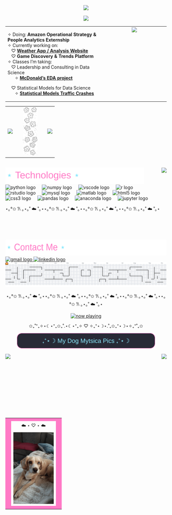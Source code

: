 <p align="center">
  <img src="https://capsule-render.vercel.app/api?type=soft&height=120&text=I'm%20Emma%20🌸&fontAlign=50&fontSize=40&color=FBB6CE&fontColor=1A1B27&animation=twinkling&desc=Data%20science%20•%20Physics%20•%20Sustainability&descAlign=50&descAlignY=75" />
</p>

<p align="center">
  <img src="https://readme-typing-svg.demolab.com?font=Nunito&size=24&pause=500&center=true&vCenter=true&width=650&lines=Hi+%F0%9F%91%8B;About+Me+%26+What+I+am+Working+on+Below;Data+Science+%E2%9C%A8+Modeling+%E2%9C%A8+Fun+Projects;Python+%7C+R+%7C+HTML+%7C+CSS;Based+in+Texas+%F0%9F%8C%B5;puppy+pics+at+the+end+%F0%9F%AB%A2%F0%9F%90%B6+%E2%8B%86%E2%81%BA%E2%82%8A" />

<div align="center">
  <table>
    <tr>
      <td valign="top" width="60%">
      <p>
        ✧ Doing: <b>Amazon Operational Strategy & People Analytics Externship</b><br>
        ✧ Currently working on: <br>
        &nbsp;&nbsp;&nbsp;♡ <a href="https://github.com/emmaluciae/Weather-Analysis-Site" target="_blank"><b>Weather App / Analysis Website</b></a><br>
        &nbsp;&nbsp;&nbsp;♡ <b>Game Discovery & Trends Platform</b><br>
        ✧ Classes I’m taking:<br>
        &nbsp;&nbsp;&nbsp;♡ Leadership and Consulting in Data Science<br>
         &nbsp;&nbsp;&nbsp;&nbsp;&nbsp;&nbsp;✧ <a href="https://github.com/emmaluciae/McDonald-s-EDA" target=_blank"><b>McDonald’s EDA project</b></a><br>
      </p>
        &nbsp;&nbsp;&nbsp;♡ Statistical Models for Data Science<br>
        &nbsp;&nbsp;&nbsp;&nbsp;&nbsp;&nbsp;✧ <a href="https://github.com/emmaluciae/Statistical-Models-Traffic-Crashes" target="_blank"><b>Statistical Models Traffic Crashes</b></a><br>
      </p>
      </td>
      <td valign="top" width="40%" align="center">
        <img src="https://github-readme-stats.vercel.app/api/top-langs?username=emmaluciae&layout=compact&langs_count=5&theme=dracula&hide_border=false" height="150">
      </td>
    </tr>
  </table>
</div>

<table align="center">
  <tr>
    <td><img src="https://github-readme-stats.vercel.app/api?username=emmaluciae&show_icons=true&theme=dracula&hide_border=true&rank_icon=github" height="150"></td>
    <td width="80" align="center"><img src="./assets/dividero.gif?v=1" height="150" /></td>
    <td><img src="https://github-readme-activity-graph.vercel.app/graph?username=emmaluciae&theme=dracula&hide_border=true" height="250"></td>
  </tr>
</table>

<br clear="both">

<img align="right" height="225" src="https://i.postimg.cc/zX2qj53D/572fbf507afa542c48e10b122d0b5cca.gif" />

<td align="left"><img src="./assets/technologies-pink.svg?v=4" height="50"></td>

<div align="left">
  <img src="https://cdn.jsdelivr.net/gh/devicons/devicon/icons/python/python-original.svg" height="30" alt="python logo" />
  <img width="12" />
  <img src="https://cdn.jsdelivr.net/gh/devicons/devicon/icons/numpy/numpy-original.svg" height="30" alt="numpy logo" />
  <img width="12" />
  <img src="https://cdn.jsdelivr.net/gh/devicons/devicon/icons/vscode/vscode-original.svg" height="30" alt="vscode logo" />
  <img width="12" />
  <img src="https://cdn.jsdelivr.net/gh/devicons/devicon/icons/r/r-original.svg" height="30" alt="r logo" />
  <img width="12" />
  <img src="https://cdn.jsdelivr.net/gh/devicons/devicon/icons/rstudio/rstudio-original.svg" height="30" alt="rstudio logo" />
  <img width="12" />
  <img src="https://cdn.jsdelivr.net/gh/devicons/devicon/icons/mysql/mysql-original.svg" height="30" alt="mysql logo" />
  <img width="12" />
  <img src="https://cdn.jsdelivr.net/gh/devicons/devicon/icons/matlab/matlab-original.svg" height="30" alt="matlab logo" />
  <img width="12" />
  <img src="https://cdn.jsdelivr.net/gh/devicons/devicon/icons/html5/html5-original.svg" height="30" alt="html5 logo" />
  <img width="12" />
  <img src="https://cdn.jsdelivr.net/gh/devicons/devicon/icons/css3/css3-original.svg" height="30" alt="css3 logo" />
  <img width="12" />
  <img src="https://cdn.jsdelivr.net/gh/devicons/devicon/icons/pandas/pandas-original.svg" height="30" alt="pandas logo" />
  <img width="12" />
  <img src="https://cdn.jsdelivr.net/gh/devicons/devicon/icons/anaconda/anaconda-original.svg" height="30" alt="anaconda logo" />
  <img width="12" />
  <img src="https://cdn.jsdelivr.net/gh/devicons/devicon/icons/jupyter/jupyter-original.svg" height="30" alt="jupyter logo" />
</div>

<p align="left">⋆｡°✩ 𐙚 ｡⋆｡˚ ☁️ ˚｡⋆⋆｡°✩ 𐙚 ｡⋆｡˚ ☁️ ˚｡⋆⋆｡°✩ 𐙚 ｡⋆｡˚ ☁️ ˚｡⋆⋆｡°✩ 𐙚 ｡⋆｡˚ ☁️ ˚｡⋆</p>

<td align="left"><img src="./assets/contacto-pink.svg?v=1" height="50"></td>

<div align="left">
  <a href="mailto:emmaluciaelizondo@gmail.com" target="_blank">
    <img src="https://img.shields.io/static/v1?message=Gmail&logo=gmail&label=&color=D14836&logoColor=white&labelColor=&style=for-the-badge" height="35" alt="gmail logo" />
  </a>
  <a href="https://www.linkedin.com/in/emmalucia-elizondo-a084a823b/" target="_blank">
    <img src="https://img.shields.io/static/v1?message=LinkedIn&logo=linkedin&label=&color=0077B5&logoColor=white&labelColor=&style=for-the-badge" height="35" alt="linkedin logo" />
  </a>
</div>

<picture>
  <source media="(prefers-color-scheme: dark)" srcset="https://raw.githubusercontent.com/emmaluciae/emmaluciae/output/pacman-contribution-graph-dark.svg">
  <source media="(prefers-color-scheme: light)" srcset="https://raw.githubusercontent.com/emmaluciae/emmaluciae/output/pacman-contribution-graph.svg">
  <img alt="pacman contribution graph" src="https://raw.githubusercontent.com/emmaluciae/emmaluciae/output/pacman-contribution-graph.svg">
</picture>

<br clear="both" />

<p align="center">⋆｡°✩ 𐙚 ｡⋆｡˚ ☁️ ˚｡⋆⋆｡°✩ 𐙚 ｡⋆｡˚ ☁️ ˚｡⋆⋆｡°✩ 𐙚 ｡⋆｡˚ ☁️ ˚｡⋆⋆｡°✩ 𐙚 ｡⋆｡˚ ☁️ ˚｡⋆⋆｡°✩ 𐙚 ｡⋆｡˚ ☁️ ˚｡⋆</p>

<p align="center">
  <a href="https://open.spotify.com/user/"><img src="https://novatorem.vercel.app/api/spotify" alt="now playing" /></a>
</p>

<p align="center">✩₊˚⁺₊✧⋆☾⋆⁺₊✩₊˚.⋆☾⋆⁺₊✧  ♡  ✧₊⁺⋆☽⋆.˚₊✩₊⁺⋆☽⋆✧₊⁺˚₊✩</p>
<p align="center"><img src="./assets/mystica-title.svg?v=1" height="48" alt="my widget"></p>

<img align="left" height="200" src="https://i.postimg.cc/DfBhvFrQ/c92afeacae9c8649bcf6ffd3d6d674e8.gif" />

<img align="right" height="200" src="https://i.postimg.cc/GtZmZn1Z/download.gif" />

<div align="center">
  <table align="center" cellspacing="0" cellpadding="0">
    <tr><td bgcolor="#ff79c6" colspan="3" height="4"></td></tr>
    <tr>
      <td bgcolor="#ff79c6" width="4"></td>
      <td align="center" height="28">☁️ ⋆ ♡ ⋆ ☁️ </td>
      <td bgcolor="#ff79c6" width="4"></td>
    </tr>
    <tr>
      <td bgcolor="#ff79c6" width="4"></td>
      <td><img src="https://raw.githubusercontent.com/emmaluciae/emmaluciae/output/gallery/slideshow.gif?v=1" height="224" alt="photo"></td>
      <td bgcolor="#ff79c6" width="4"></td>
    </tr>
    <tr><td bgcolor="#ff79c6" colspan="3" height="4"></td></tr>
  </table>
</div>

